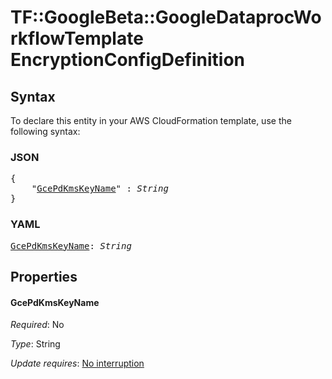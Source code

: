 # TF::GoogleBeta::GoogleDataprocWorkflowTemplate EncryptionConfigDefinition

## Syntax

To declare this entity in your AWS CloudFormation template, use the following syntax:

### JSON

<pre>
{
    "<a href="#gcepdkmskeyname" title="GcePdKmsKeyName">GcePdKmsKeyName</a>" : <i>String</i>
}
</pre>

### YAML

<pre>
<a href="#gcepdkmskeyname" title="GcePdKmsKeyName">GcePdKmsKeyName</a>: <i>String</i>
</pre>

## Properties

#### GcePdKmsKeyName

_Required_: No

_Type_: String

_Update requires_: [No interruption](https://docs.aws.amazon.com/AWSCloudFormation/latest/UserGuide/using-cfn-updating-stacks-update-behaviors.html#update-no-interrupt)

